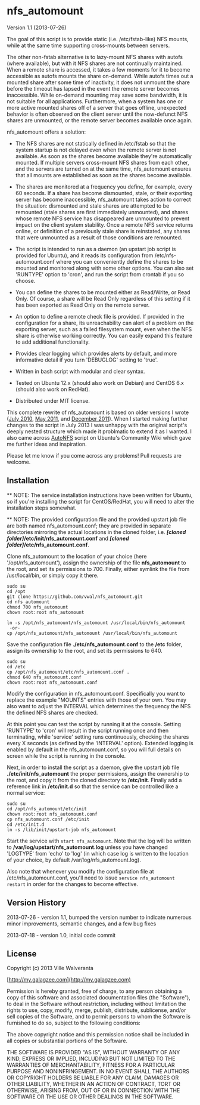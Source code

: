 nfs_automount 
=============

Version 1.1 (2013-07-26)

The goal of this script is to provide static (i.e. /etc/fstab-like) NFS mounts, while at the same time supporting cross-mounts between servers.  

The other non-fstab alternative is to lazy-mount NFS shares with autofs (where available), but with it NFS shares are not continually maintained. When a remote share is accessed, it takes a few moments for it to become accessible as autofs mounts the share on-demand.  While autofs times out a mounted share after some time of inactivity, it does not unmount the share before the timeout has lapsed in the event the remote server becomes inaccessible. While on-demand mounting may save some bandwidth, it is not suitable for all applications. Furthermore, when a system has one or more active mounted shares off of a server that goes offline, unexpected behavior is often observed on the client server until the now-defunct NFS shares are unmounted, or the remote server becomes available once again.

nfs_automount offers a solution: 

* The NFS shares are not statically defined in /etc/fstab so that the system startup is not delayed even when the remote server is not available. As soon as the shares become available they're automatically mounted. If multiple servers cross-mount NFS shares from each other, and the servers are turned on at the same time, nfs_automount ensures that all mounts are established as soon as the shares become available.

* The shares are monitored at a frequency you define, for example, every 60 seconds. If a share has become dismounted, stale, or their exporting server has become inaccessible, nfs_automount takes action to correct the situation: dismounted and stale shares are attempted to be remounted (stale shares are first immediately unmounted), and shares whose remote NFS service has disappeared are unmounted to prevent impact on the client system stability. Once a remote NFS service returns online, or definition of a previously stale share is reinstated, any shares that were unmounted as a result of those conditions are remounted.

* The script is intended to run as a daemon (an upstart job script is provided for Ubuntu), and it reads its configuration from /etc/nfs-automount.conf where you can conveniently define the shares to be mounted and monitored along with some other options.  You can also set 'RUNTYPE' option to 'cron', and run the script from crontab if you so choose.

* You can define the shares to be mounted either as Read/Write, or Read Only. Of course, a share will be Read Only regardless of this setting if it has been exported as Read Only on the remote server.

* An option to define a remote check file is provided.  If provided in the configuration for a share, its unreachability can alert of a problem on the exporting server, such as a failed filesystem mount, even when the NFS share is otherwise working correctly.  You can easily expand this feature to add additional functionality.

* Provides clear logging which provides alerts by default, and more informative detail if you turn 'DEBUGLOG' setting to 'true'.

* Written in bash script with modular and clear syntax.  

* Tested on Ubuntu 12.x (should also work on Debian) and CentOS 6.x (should also work on RedHat).  

* Distributed under MIT license.


This complete rewrite of nfs_automount is based on older versions I wrote ([July 2010](http://my.galagzee.com/2010/07/23/mounting-nfs-share-after-boot-and-checking-up-on-it-periodically/), [May 2011](http://my.galagzee.com/2011/05/26/nfs-automount-linux-version/), and [December 2011](http://my.galagzee.com/2011/12/19/nfs-enforcer/)).  When I started making further changes to the script in July 2013 I was unhappy with the original script's deeply nested structure which made it problmatic to extend it as I wanted.  I also came across [AutoNFS](https://help.ubuntu.com/community/AutomaticallyMountNFSSharesWithoutAutofsHowto) script on Ubuntu's Community Wiki which gave me further ideas and inspiration. 

Please let me know if you come across any problems! Pull requests are welcome.


Installation
------------

** NOTE: The service installation instructions have been written for Ubuntu, so if you're installing the script for CentOS/RedHat, you will need to alter the installation steps somewhat.

** NOTE: The provided configuration file and the provided upstart job file are both named nfs_automount.conf; they are provided in separate directories mirroring the actual locations in the cloned folder, i.e. **_[cloned folder]_/etc/init/nfs_automount.conf** and **_[cloned folder]_/etc/nfs_automount.conf**.

Clone nfs_automount to the location of your choice (here '/opt/nfs_automount'), assign the ownership of the file **nfs_automount** to the root, and set its permissions to 700. Finally, either symlink the file from /usr/local/bin, or simply copy it there.

    sudo su
    cd /opt
    git clone https://github.com/vwal/nfs_automount.git
    cd nfs_automount
    chmod 700 nfs_automount
    chown root:root nfs_automount

    ln -s /opt/nfs_automount/nfs_automount /usr/local/bin/nfs_automount
     -or-
    cp /opt/nfs_automount/nfs_automount /usr/local/bin/nfs_automount

Save the configuration file **./etc/nfs_automount.conf** to the **/etc** folder, assign its ownership to the root, and set its permissions to 640.

    sudo su
    cd /etc
    cp /opt/nfs_automount/etc/nfs_automount.conf .
    chmod 640 nfs_automount.conf
    chown root:root nfs_automount.conf
    
Modify the configuration in nfs_automount.conf.  Specifically you want to replace the example "MOUNTS" entries with those of your own.  You may also want to adjust the INTERVAL which determines the frequency the NFS the defined NFS shares are checked.

At this point you can test the script by running it at the console.  Setting 'RUNTYPE' to 'cron' will result in the script running once and then terminating, while 'service' setting runs continuously, checking the shares every X seconds (as defined by the 'INTERVAL' option).  Extended logging is enabled by default in the nfs_automount.conf, so you will full details on screen while the script is running in the console.

Next, in order to install the script as a daemon, give the upstart job file **./etc/init/nfs_automount** the proper permissions, assign the ownership to the root, and copy it from the cloned directory to **/etc/init**.  Finally add a reference link in **/etc/init.d** so that the service can be controlled like a normal service:

    sudo su
    cd /opt/nfs_automount/etc/init
    chown root:root nfs_automount.conf
    cp nfs_automount.conf /etc/init
    cd /etc/init.d
    ln -s /lib/init/upstart-job nfs_automount
    
Start the service with `start nfs_automount`.  Note that the log will be written to **/var/log/upstart/nfs_automount.log** unless you have changed 'LOGTYPE' from 'echo' to 'log' (in which case log is written to the location of your choice, by default /var/log/nfs_automount.log).

Also note that whenever you modify the configuration file at /etc/nfs_automount.conf, you'll need to issue `service nfs_automount restart` in order for the changes to become effective.


Version History
---------------

2013-07-26 - version 1.1, bumped the version number to indicate numerous minor improvements, semantic changes, and a few bug fixes

2013-07-18 - version 1.0, initial code commit


License
-------

Copyright (c) 2013 Ville Walveranta

[http://my.galagzee.com](http://my.galagzee.com)

Permission is hereby granted, free of charge, to any person obtaining a copy of this software and associated documentation files (the "Software"), to deal in the Software without restriction, including without limitation the rights to use, copy, modify, merge, publish, distribute, sublicense, and/or sell copies of the Software, and to permit persons to whom the Software is furnished to do so, subject to the following conditions: 

The above copyright notice and this permission notice shall be included in all copies or substantial portions of the Software.

THE SOFTWARE IS PROVIDED "AS IS", WITHOUT WARRANTY OF ANY KIND, EXPRESS OR IMPLIED, INCLUDING BUT NOT LIMITED TO THE WARRANTIES OF MERCHANTABILITY, FITNESS FOR A PARTICULAR PURPOSE AND NONINFRINGEMENT. IN NO EVENT SHALL THE AUTHORS OR COPYRIGHT HOLDERS BE LIABLE FOR ANY CLAIM, DAMAGES OR OTHER LIABILITY, WHETHER IN AN ACTION OF CONTRACT, TORT OR OTHERWISE, ARISING FROM, OUT OF OR IN CONNECTION WITH THE SOFTWARE OR THE USE OR OTHER DEALINGS IN THE SOFTWARE.
